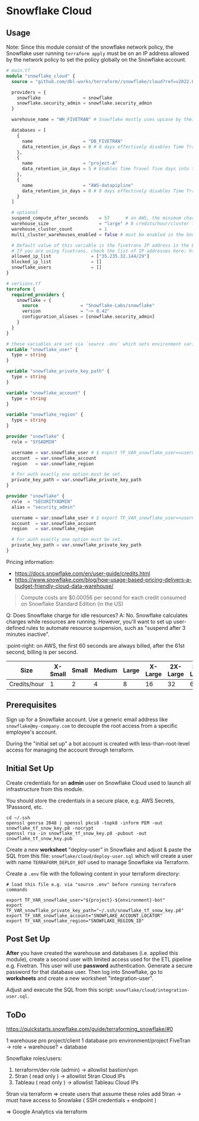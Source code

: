 # Snowflake Cloud

## Usage

Note: Since this module consist of the snowflake network policy, the Snowflake user running `terraform apply` must be on an IP address allowed by the network policy to set the policy globally on the Snowflake account.

```terraform
# main.tf
module "snowflake_cloud" {
  source = "github.com/dbl-works/terraform//snowflake/cloud?ref=v2022.08.05"

  providers = {
    snowflake                = snowflake
    snowflake.security_admin = snowflake.security_admin
  }

  warehouse_name = "WH_FIVETRAN" # Snowflake mostly uses upcase by their convention

  databases = [
    {
      name                   = "DB_FIVETRAN"
      data_retention_in_days = 0 # 0 days effectively disables Time Travel.
    },
    {
      name                   = "project-A"
      data_retention_in_days = 5 # Enables Time Travel five days into the past.
    },
    {
      name                   = "AWS-datapipline"
      data_retention_in_days = 0 # 0 days effectively disables Time Travel.
    }
  ]

  # optional
  suspend_compute_after_seconds    = 57      # on AWS, the minimum charge is 60 seconds
  warehouse_size                   = "large" # 8 credits/hour/cluster for "large"
  warehouse_cluster_count          = 1
  multi_cluster_warehouses_enabled = false # must be enabled in the Snowflake account (via UI)

  # Default value of this variable is the fivetrans IP address in the EU region + using GCP as cloud provider
  # If you are using fivetrans, check the list of IP addresses here: https://fivetran.com/docs/getting-started/ips#euregions
  allowed_ip_list               = ["35.235.32.144/29"]
  blocked_ip_list               = []
  snowflake_users               = []
}
```

```terraform
# versions.tf
terraform {
  required_providers {
    snowflake = {
      source                = "Snowflake-Labs/snowflake"
      version               = "~> 0.42"
      configuration_aliases = [snowflake.security_admin]
    }
  }
}

# these variables are set via `source .env` which sets environment variables.
variable "snowflake_user" {
  type = string
}

variable "snowflake_private_key_path" {
  type = string
}

variable "snowflake_account" {
  type = string
}

variable "snowflake_region" {
  type = string
}

provider "snowflake" {
  role = "SYSADMIN"

  username = var.snowflake_user # $ export TF_VAR_snowflake_user=<username>
  account  = var.snowflake_account
  region   = var.snowflake_region

  # For auth exactly one option must be set.
  private_key_path = var.snowflake_private_key_path
}

provider "snowflake" {
  role  = "SECURITYADMIN"
  alias = "security_admin"

  username = var.snowflake_user # $ export TF_VAR_snowflake_user=<username>
  account  = var.snowflake_account
  region   = var.snowflake_region

  # For auth exactly one option must be set.
  private_key_path = var.snowflake_private_key_path
}
```


Pricing information:
* https://docs.snowflake.com/en/user-guide/credits.html
* https://www.snowflake.com/blog/how-usage-based-pricing-delivers-a-budget-friendly-cloud-data-warehouse/

> Compute costs are $0.00056 per second for each credit consumed on Snowflake Standard Edition (in the US)

Q: Does Snowflake charge for idle resources?
A: No. Snowflake calculates charges while resources are running. However, you'll want to set up user-defined rules to automate resource suspension, such as "suspend after 3 minutes inactive".

:point-right: on AWS, the first 60 seconds are always billed, after the 61st second, billing is per second.


| Size         | X-Small | Small | Medium | Large | X-Large | 2X-Large | 3X-Large | 4X-Large |
|--------------|---------|-------|--------|-------|---------|----------|----------|----------|
| Credits/hour | 1       | 2     | 4      | 8     | 16      | 32       | 64       | 128      |



## Prerequisites

Sign up for a Snowflake account. Use a generic email address like `snowflake@my-company.com` to decouple the root access from a specific employee's account.

During the "initial set up" a bot account is created with less-than-root-level access for managing the account through terraform.



## Initial Set Up
Create credentials for an **admin** user on Snowflake Cloud used to launch all infrastructure from this module.

You should store the credentials in a secure place, e.g. AWS Secrets, 1Passsord, etc.

```shell
cd ~/.ssh
openssl genrsa 2048 | openssl pkcs8 -topk8 -inform PEM -out snowflake_tf_snow_key.p8 -nocrypt
openssl rsa -in snowflake_tf_snow_key.p8 -pubout -out snowflake_tf_snow_key.pub
```

Create a new **worksheet** "deploy-user" in Snowflake and adjust & paste the SQL from this file: `snowflake/cloud/deploy-user.sql` which will create a user with name `TERRAFORM_DEPLOY_BOT` used to manage Snowflake via Terraform.

Create a `.env` file with the following content in your terraform directory:

```shell
# load this file e.g. via "source .env" before running terraform commands

export TF_VAR_snowflake_user="${project}-${environment}-bot"
export TF_VAR_snowflake_private_key_path="~/.ssh/snowflake_tf_snow_key.p8"
export TF_VAR_snowflake_account="SNOWFLAKE_ACCOUNT_LOCATOR"
export TF_VAR_snowflake_region="SNOWFLAKE_REGION_ID"
```


## Post Set Up
**After** you have created the warehouse and databases (i.e. applied this module), create a second user with limited access used for the ETL pipeline e.g. Fivetran.
This user will use **password** authentication. Generate a secure password for that database user.
Then log into Snowflake, go to **worksheets** and create a new worksheet "integration-user".

Adjust and execute the SQL from this script: `snowflake/cloud/integration-user.sql`.


## ToDo
https://quickstarts.snowflake.com/guide/terraforming_snowflake/#0


1 warehouse pro project/client
1 database pro environment/project
FiveTran -> role + warehouse? + database

Snowflake roles/users:
1) terraform/dev role (admin) -> allowlist bastion/vpn
2) 5tran ( read only ) -> allowlist 5tran Cloud IPs
3) Tableau ( read only ) -> allowlist Tableau Cloud IPs


5tran via terraform
=> create users that assume these roles
add 5tran -> must have access to Snowlake ( SSH credentials + endpoint )


=> Google Analytics via terraform
